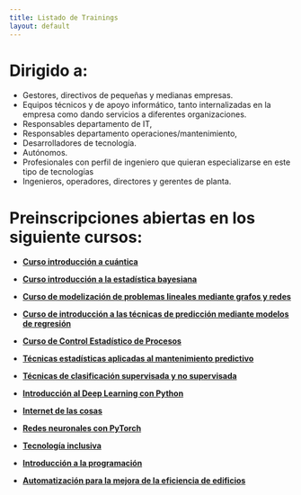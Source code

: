 ```yaml
---
title: Listado de Trainings
layout: default
---
```




# Dirigido a:
- Gestores, directivos de pequeñas y medianas empresas.
- Equipos técnicos y de apoyo informático, tanto internalizadas en la empresa como dando servicios a diferentes organizaciones. 
- Responsables departamento de IT, 
- Responsables departamento operaciones/mantenimiento, 
- Desarrolladores de tecnología.
- Autónomos.
- Profesionales con perfil de ingeniero que quieran especializarse en este tipo de tecnologías
- Ingenieros, operadores, directores y gerentes de planta.


# Preinscripciones abiertas en los siguiente cursos:

- [**Curso introducción a cuántica**](https://dihuex.github.io/trainings/cursos/cuantica.html)

- [**Curso introducción a la estadística bayesiana**](https://dihuex.github.io/trainings/cursos/introEstadisticaBayesiana.html)

- [**Curso de modelización de problemas lineales mediante grafos y redes**](https://dihuex.github.io/trainings/cursos/modelizacionGrafosRedes.html)

- [**Curso de introducción a las técnicas de predicción mediante modelos de regresión**](https://dihuex.github.io/trainings/cursos/prediccionModelosRegresion.html)

- [**Curso de Control Estadístico de Procesos**](https://dihuex.github.io/trainings/cursos/controlEstadisticoProcesos.html)

- [**Técnicas estadísticas aplicadas al mantenimiento predictivo**](https://dihuex.github.io/trainings/cursos/tecnicasMantenimientoPredictivo.html)

- [**Técnicas de clasificación supervisada y no supervisada**](https://dihuex.github.io/trainings/cursos/clasificacionSupervisadaNoSupervisada.html)

- [**Introducción al Deep Learning con Python**](https://dihuex.github.io/trainings/cursos/deepLearningPython.html)

- [**Internet de las cosas**](https://dihuex.github.io/trainings/cursos/internetDeLasCosas.html)

- [**Redes neuronales con PyTorch**](https://dihuex.github.io/trainings/cursos/pyTorch.html)

- [**Tecnología inclusiva**](https://dihuex.github.io/trainings/cursos/tecnologiaInclusiva.html)

- [**Introducción a la programación**](https://dihuex.github.io/trainings/cursos/programacion.html)

- [**Automatización para la mejora de la eficiencia de edificios**](https://dihuex.github.io/trainings/cursos/mejoraEficienciaEdificios.html)




